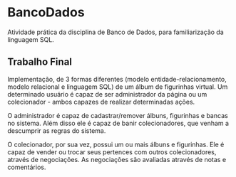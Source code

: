 # BancoDados
Atividade prática da disciplina de Banco de Dados, para familiarização da linguagem SQL.

## Trabalho Final
Implementação, de 3 formas diferentes (modelo entidade-relacionamento, modelo relacional e linguagem SQL) de um álbum de figurinhas virtual. Um determinado usuário é capaz de ser administrador da página ou um colecionador - ambos capazes de realizar determinadas ações.

O administrador é capaz de cadastrar/remover álbuns, figurinhas e bancas no sistema. Além disso ele é capaz de banir colecionadores, que venham a descumprir as regras do sistema.

O colecionador, por sua vez, possui um ou mais álbuns e figurinhas. Ele é capaz de vender ou trocar seus pertences com outros colecionadores, através de negociações. As negociações são avaliadas através de notas e comentários.
